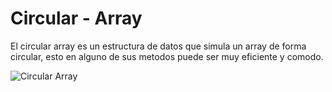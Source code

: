 # Circular - Array
El circular array es un estructura de datos que
simula un array de forma circular, esto en alguno de sus metodos 
puede ser muy eficiente y comodo.



![Circular Array](https://1.bp.blogspot.com/-CVGL_rXjkEI/XiwJ-NQls4I/AAAAAAAAAas/xznbOX1xJRsSr56pb_iSoN4nul0Lmp3EwCLcBGAsYHQ/s1600/circularqueues123.png)

